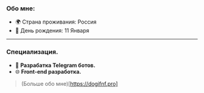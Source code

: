 ### Обо мне:

- 🌍 Страна проживания: Россия
- 🎂 День рождения: 11 Января

---

### Специализация.

- 🤖 **Разрабатка Telegram ботов.**
- 🌐 **Front-end разработка.**

> (Больше обо мне)[https://dogifnf.pro]